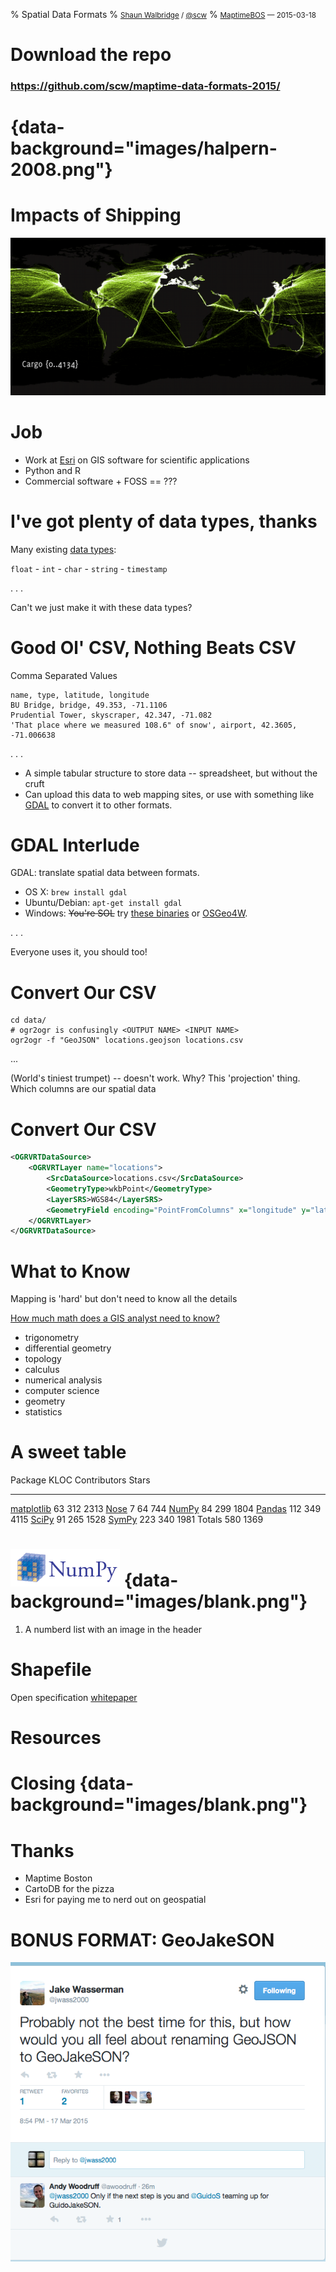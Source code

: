 % Spatial Data Formats
% <small>[Shaun Walbridge](http://shaunwalbridge.com) / <a href="https://twitter.com/scw">@scw</a></small>
% <small><a href="https://twitter.com/MaptimeBoston">MaptimeBOS</a> &mdash; 2015-03-18</small>


Download the repo
=================
<h3><a href="https://github.com/scw/maptime-data-formats-2015">https://github.com/scw/maptime-data-formats-2015/</a></h3>

 {data-background="images/halpern-2008.png"}
=

Impacts of Shipping
===================

<img src="images/cargo-vessels-thesis.png" style="border: none" />

Job
===

 - Work at <a href="https://www.esri.com">Esri</a> on GIS software for scientific applications
 - Python and R
 - Commercial software + FOSS == ???

I've got plenty of data types, thanks
=====================================

Many existing [data types](https://en.wikipedia.org/wiki/Data_type):

`float` - `int` - `char` - `string` - `timestamp`

. . . 

Can't we just make it with these data types?

Good Ol' CSV, Nothing Beats CSV
===============================

Comma Separated Values

    name, type, latitude, longitude
    BU Bridge, bridge, 49.353, -71.1106
    Prudential Tower, skyscraper, 42.347, -71.082
    'That place where we measured 108.6" of snow', airport, 42.3605, -71.006638

. . .

- A simple tabular structure to store data -- spreadsheet, but without the cruft
- Can upload this data to web mapping sites, or use with something like [GDAL](https://www.gdal.org) to convert it to other formats.

GDAL Interlude
==============

GDAL: translate spatial data between formats.

 - OS X: `brew install gdal`
 - Ubuntu/Debian: `apt-get install gdal`
 - Windows: <span style="text-decoration: line-through">You're SOL</span> try [these binaries](http://www.gisinternals.com/release.php) or [OSGeo4W](http://trac.osgeo.org/osgeo4w/).

. . . 

Everyone uses it, you should too!

Convert Our CSV
===============
    
    cd data/
    # ogr2ogr is confusingly <OUTPUT NAME> <INPUT NAME>
    ogr2ogr -f "GeoJSON" locations.geojson locations.csv

...

(World's tiniest trumpet) -- doesn't work. Why? This 'projection' thing. Which columns are our spatial data

Convert Our CSV
===============

```xml
<OGRVRTDataSource>
    <OGRVRTLayer name="locations">
        <SrcDataSource>locations.csv</SrcDataSource>
        <GeometryType>wkbPoint</GeometryType>
        <LayerSRS>WGS84</LayerSRS>
        <GeometryField encoding="PointFromColumns" x="longitude" y="latitude"/>
    </OGRVRTLayer>
</OGRVRTDataSource>
```
 

What to Know
============

Mapping is 'hard' but don't need to know all the details

[How much math does a GIS analyst need to know?](http://gis.stackexchange.com/questions/6535/how-much-math-does-a-gis-analyst-need-to-know/6549#6549)
 - trigonometry
 - differential geometry
 - topology
 - calculus
 - numerical analysis
 - computer science
 - geometry
 - statistics


A sweet table
=============

Package                                               KLOC     Contributors      Stars
-------                                             ------   --------------    -------
[matplotlib](http://matplotlib.org/)                    63              312       2313
[Nose](http://readthedocs.org/docs/nose/en/latest/)      7               64        744
[NumPy](http://www.numpy.org/)                          84              299       1804
[Pandas](http://pandas.pydata.org)                     112              349       4115
[SciPy](http://scipy.org/scipylib/)                     91              265       1528
[SymPy](http://sympy.org/)                             223              340       1981
Totals                                                 580             1369

![](images/logos/numpy.png) {data-background="images/blank.png"}
===========================

  1. A numberd list with an image in the header


Shapefile
=========

Open specification [whitepaper](XXX)

Resources
=========

Closing {data-background="images/blank.png"}
=======

Thanks
======

 - Maptime Boston
 - CartoDB for the pizza
 - Esri for paying me to nerd out on geospatial

BONUS FORMAT: GeoJakeSON
========================

![](images/geojakeson.png)
